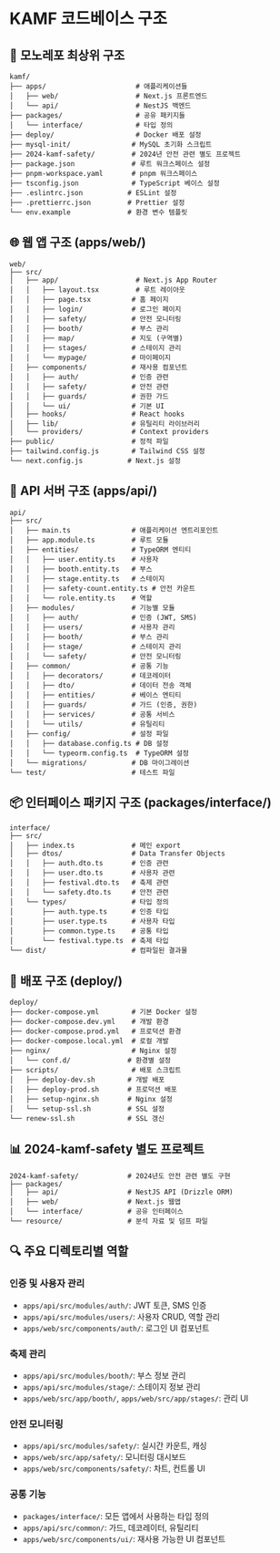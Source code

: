 # KAMF 코드베이스 구조

## 📁 모노레포 최상위 구조
```
kamf/
├── apps/                      # 애플리케이션들
│   ├── web/                   # Next.js 프론트엔드
│   └── api/                   # NestJS 백엔드
├── packages/                  # 공유 패키지들
│   └── interface/             # 타입 정의
├── deploy/                    # Docker 배포 설정
├── mysql-init/               # MySQL 초기화 스크립트
├── 2024-kamf-safety/         # 2024년 안전 관련 별도 프로젝트
├── package.json              # 루트 워크스페이스 설정
├── pnpm-workspace.yaml       # pnpm 워크스페이스
├── tsconfig.json             # TypeScript 베이스 설정
├── .eslintrc.json           # ESLint 설정
├── .prettierrc.json         # Prettier 설정
└── env.example              # 환경 변수 템플릿
```

## 🌐 웹 앱 구조 (apps/web/)
```
web/
├── src/
│   ├── app/                   # Next.js App Router
│   │   ├── layout.tsx         # 루트 레이아웃
│   │   ├── page.tsx          # 홈 페이지
│   │   ├── login/            # 로그인 페이지
│   │   ├── safety/           # 안전 모니터링
│   │   ├── booth/            # 부스 관리
│   │   ├── map/              # 지도 (구역별)
│   │   ├── stages/           # 스테이지 관리
│   │   └── mypage/           # 마이페이지
│   ├── components/           # 재사용 컴포넌트
│   │   ├── auth/             # 인증 관련
│   │   ├── safety/           # 안전 관련
│   │   ├── guards/           # 권한 가드
│   │   └── ui/               # 기본 UI
│   ├── hooks/                # React hooks
│   ├── lib/                  # 유틸리티 라이브러리
│   └── providers/            # Context providers
├── public/                   # 정적 파일
├── tailwind.config.js        # Tailwind CSS 설정
└── next.config.js           # Next.js 설정
```

## 🔧 API 서버 구조 (apps/api/)
```
api/
├── src/
│   ├── main.ts               # 애플리케이션 엔트리포인트
│   ├── app.module.ts         # 루트 모듈
│   ├── entities/             # TypeORM 엔티티
│   │   ├── user.entity.ts    # 사용자
│   │   ├── booth.entity.ts   # 부스
│   │   ├── stage.entity.ts   # 스테이지
│   │   ├── safety-count.entity.ts # 안전 카운트
│   │   └── role.entity.ts    # 역할
│   ├── modules/              # 기능별 모듈
│   │   ├── auth/             # 인증 (JWT, SMS)
│   │   ├── users/            # 사용자 관리
│   │   ├── booth/            # 부스 관리
│   │   ├── stage/            # 스테이지 관리
│   │   └── safety/           # 안전 모니터링
│   ├── common/               # 공통 기능
│   │   ├── decorators/       # 데코레이터
│   │   ├── dto/              # 데이터 전송 객체
│   │   ├── entities/         # 베이스 엔티티
│   │   ├── guards/           # 가드 (인증, 권한)
│   │   ├── services/         # 공통 서비스
│   │   └── utils/            # 유틸리티
│   ├── config/               # 설정 파일
│   │   ├── database.config.ts # DB 설정
│   │   └── typeorm.config.ts  # TypeORM 설정
│   └── migrations/           # DB 마이그레이션
└── test/                     # 테스트 파일
```

## 📦 인터페이스 패키지 구조 (packages/interface/)
```
interface/
├── src/
│   ├── index.ts              # 메인 export
│   ├── dtos/                 # Data Transfer Objects
│   │   ├── auth.dto.ts       # 인증 관련
│   │   ├── user.dto.ts       # 사용자 관련
│   │   ├── festival.dto.ts   # 축제 관련
│   │   └── safety.dto.ts     # 안전 관련
│   └── types/                # 타입 정의
│       ├── auth.type.ts      # 인증 타입
│       ├── user.type.ts      # 사용자 타입
│       ├── common.type.ts    # 공통 타입
│       └── festival.type.ts  # 축제 타입
└── dist/                     # 컴파일된 결과물
```

## 🐳 배포 구조 (deploy/)
```
deploy/
├── docker-compose.yml        # 기본 Docker 설정
├── docker-compose.dev.yml    # 개발 환경
├── docker-compose.prod.yml   # 프로덕션 환경
├── docker-compose.local.yml  # 로컬 개발
├── nginx/                    # Nginx 설정
│   └── conf.d/              # 환경별 설정
├── scripts/                  # 배포 스크립트
│   ├── deploy-dev.sh        # 개발 배포
│   ├── deploy-prod.sh       # 프로덕션 배포
│   ├── setup-nginx.sh       # Nginx 설정
│   └── setup-ssl.sh         # SSL 설정
└── renew-ssl.sh             # SSL 갱신
```

## 📊 2024-kamf-safety 별도 프로젝트
```
2024-kamf-safety/            # 2024년도 안전 관련 별도 구현
├── packages/
│   ├── api/                 # NestJS API (Drizzle ORM)
│   ├── web/                 # Next.js 웹앱  
│   └── interface/           # 공유 인터페이스
└── resource/                # 분석 자료 및 덤프 파일
```

## 🔍 주요 디렉토리별 역할

### 인증 및 사용자 관리
- `apps/api/src/modules/auth/`: JWT 토큰, SMS 인증
- `apps/api/src/modules/users/`: 사용자 CRUD, 역할 관리
- `apps/web/src/components/auth/`: 로그인 UI 컴포넌트

### 축제 관리
- `apps/api/src/modules/booth/`: 부스 정보 관리
- `apps/api/src/modules/stage/`: 스테이지 정보 관리
- `apps/web/src/app/booth/`, `apps/web/src/app/stages/`: 관리 UI

### 안전 모니터링  
- `apps/api/src/modules/safety/`: 실시간 카운트, 캐싱
- `apps/web/src/app/safety/`: 모니터링 대시보드
- `apps/web/src/components/safety/`: 차트, 컨트롤 UI

### 공통 기능
- `packages/interface/`: 모든 앱에서 사용하는 타입 정의
- `apps/api/src/common/`: 가드, 데코레이터, 유틸리티
- `apps/web/src/components/ui/`: 재사용 가능한 UI 컴포넌트